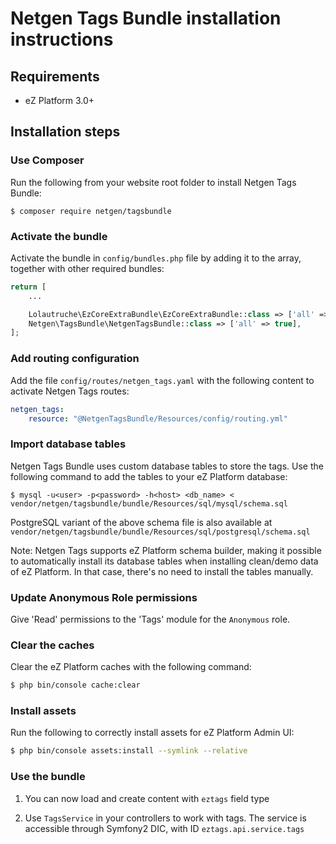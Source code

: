 Netgen Tags Bundle installation instructions
============================================

Requirements
------------

* eZ Platform 3.0+

Installation steps
------------------

### Use Composer

Run the following from your website root folder to install Netgen Tags Bundle:

```
$ composer require netgen/tagsbundle
```

### Activate the bundle

Activate the bundle in `config/bundles.php` file by adding it to the array, together with other required bundles:

```php
return [
    ...

    Lolautruche\EzCoreExtraBundle\EzCoreExtraBundle::class => ['all' => true],
    Netgen\TagsBundle\NetgenTagsBundle::class => ['all' => true],
];
```

### Add routing configuration

Add the file `config/routes/netgen_tags.yaml` with the following content to activate Netgen Tags routes:

```yml
netgen_tags:
    resource: "@NetgenTagsBundle/Resources/config/routing.yml"
```

### Import database tables

Netgen Tags Bundle uses custom database tables to store the tags. Use the following command to add the tables to your eZ Platform database:

```
$ mysql -u<user> -p<password> -h<host> <db_name> < vendor/netgen/tagsbundle/bundle/Resources/sql/mysql/schema.sql
```

PostgreSQL variant of the above schema file is also available at `vendor/netgen/tagsbundle/bundle/Resources/sql/postgresql/schema.sql`

Note: Netgen Tags supports eZ Platform schema builder, making it possible to automatically install its database tables when installing
clean/demo data of eZ Platform. In that case, there's no need to install the tables manually.

### Update Anonymous Role permissions

Give 'Read' permissions to the 'Tags' module for the `Anonymous` role.

### Clear the caches

Clear the eZ Platform caches with the following command:

```bash
$ php bin/console cache:clear
```

### Install assets

Run the following to correctly install assets for eZ Platform Admin UI:

```bash
$ php bin/console assets:install --symlink --relative
```

### Use the bundle

1) You can now load and create content with `eztags` field type

2) Use `TagsService` in your controllers to work with tags. The service is accessible through Symfony2 DIC, with ID `eztags.api.service.tags`
